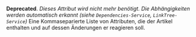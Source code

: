 __Deprecated__. *Dieses Attribut wird nicht mehr benötigt. Die Abhängigkeiten werden automatisch erkannt (siehe `Dependencies-Service`, `LinkTree-Service`)*
Eine Kommaseparierte Liste von Attributen, die der Artikel enthalten und auf dessen Änderungen er reagieren soll.